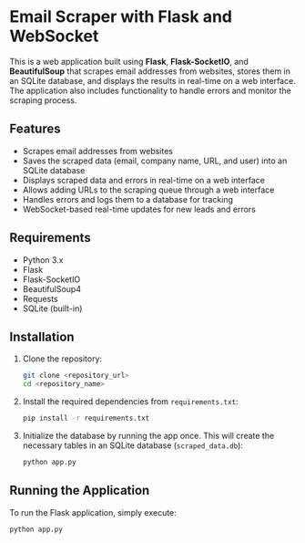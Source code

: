 # Email Scraper with Flask and WebSocket

This is a web application built using **Flask**, **Flask-SocketIO**, and **BeautifulSoup** that scrapes email addresses from websites, stores them in an SQLite database, and displays the results in real-time on a web interface. The application also includes functionality to handle errors and monitor the scraping process.

## Features

- Scrapes email addresses from websites
- Saves the scraped data (email, company name, URL, and user) into an SQLite database
- Displays scraped data and errors in real-time on a web interface
- Allows adding URLs to the scraping queue through a web interface
- Handles errors and logs them to a database for tracking
- WebSocket-based real-time updates for new leads and errors

## Requirements

- Python 3.x
- Flask
- Flask-SocketIO
- BeautifulSoup4
- Requests
- SQLite (built-in)

## Installation

1. Clone the repository:

    ```bash
    git clone <repository_url>
    cd <repository_name>
    ```

2. Install the required dependencies from `requirements.txt`:

    ```bash
    pip install -r requirements.txt
    ```

3. Initialize the database by running the app once. This will create the necessary tables in an SQLite database (`scraped_data.db`):

    ```bash
    python app.py
    ```

## Running the Application

To run the Flask application, simply execute:

```bash
python app.py


